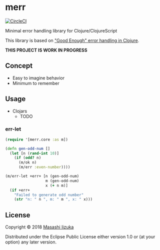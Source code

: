 # merr
[![CircleCI](https://circleci.com/gh/liquidz/merr.svg?style=svg)](https://circleci.com/gh/liquidz/merr)

Minimal error handling library for Clojure/ClojureScript

This library is based on ["Good Enough" error handling in Clojure](https://adambard.com/blog/acceptable-error-handling-in-clojure/).

**THIS PROJECT IS WORK IN PROGRESS**

## Concept

* Easy to imagine behavior
* Minimum to remember

## Usage

* Clojars
  * TODO

### err-let

```clj
(require '[merr.core :as m])

(defn gen-odd-num []
  (let [n (rand-int 10)]
    (if (odd? n)
      (m/ok n)
      (m/err :even-number))))

(m/err-let +err+ [n (gen-odd-num)
                  m (gen-odd-num)
                  x (+ n m)]
  (if +err+
    "Failed to generate odd number"
    (str "n: " n ", m: " m ", x: " x)))
```

## License

Copyright © 2018 [Masashi Iizuka](https://twitter.com/uochan)

Distributed under the Eclipse Public License either version 1.0 or (at
your option) any later version.

